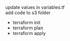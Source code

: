 update values in variables.tf  
add code to s3 folder

* terraform init
* terraform plan
* terraform apply

